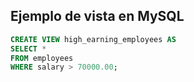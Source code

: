 ## Ejemplo de vista en MySQL 

```sql
CREATE VIEW high_earning_employees AS
SELECT *
FROM employees
WHERE salary > 70000.00;
```